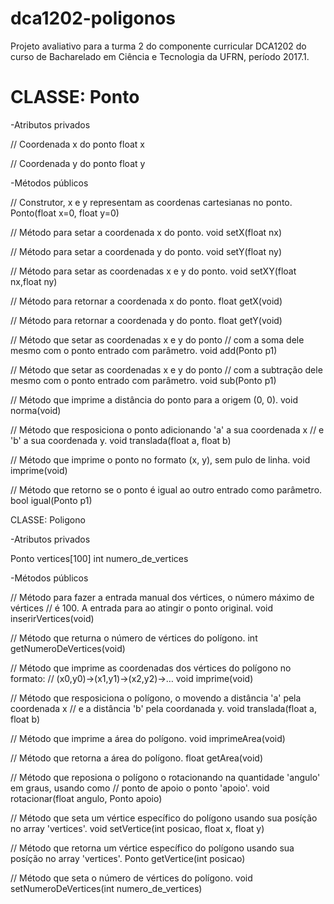 # dca1202-poligonos

Projeto avaliativo para a turma 2 do componente curricular DCA1202 do curso de Bacharelado em Ciência e Tecnologia da UFRN, período 2017.1.

<h1>CLASSE: Ponto</h1>

-Atributos privados
 
// Coordenada x do ponto
float x

// Coordenada y do ponto
float y
 
-Métodos públicos

// Construtor, x e y representam as coordenas cartesianas no ponto.
Ponto(float x=0, float y=0)
  
// Método para setar a coordenada x do ponto.
void setX(float nx)

// Método para setar a coordenada y do ponto.
void setY(float ny)

// Método para setar as coordenadas x e y do ponto.
void setXY(float nx,float ny)

// Método para retornar a coordenada x do ponto.
float getX(void)

// Método para retornar a coordenada y do ponto.
float getY(void)

// Método que setar as coordenadas x e y do ponto 
// com a soma dele mesmo com o ponto entrado com parâmetro.
void add(Ponto p1)

// Método que setar as coordenadas x e y do ponto 
// com a subtração dele mesmo com o ponto entrado com parâmetro.
void sub(Ponto p1)

// Método que imprime a distância do ponto para a origem (0, 0).
void norma(void)

// Método que resposiciona o ponto adicionando 'a' a sua coordenada x
// e 'b' a sua coordenada y.
void translada(float a, float b)

// Método que imprime o ponto no formato (x, y), sem pulo de linha.
void imprime(void)

// Método que retorno se o ponto é igual ao outro entrado como parâmetro.
bool igual(Ponto p1)


CLASSE: Poligono

-Atributos privados

Ponto vertices[100]
int numero_de_vertices
  
-Métodos públicos
  
// Método para fazer a entrada manual dos vértices, o número máximo de vértices
// é 100. A entrada para ao atingir o ponto original.
void inserirVertices(void)

// Método que returna o número de vértices do polígono.
int getNumeroDeVertices(void)

// Método que imprime as coordenadas dos vértices do polígono no formato:
// (x0,y0)→(x1,y1)→(x2,y2)→…​
void imprime(void)

// Método que resposiciona o polígono, o movendo a distância 'a' pela coordenada x
//  e a distância 'b' pela coordanada y.
void translada(float a, float b)

// Método que imprime a área do polígono.
void imprimeArea(void)

// Método que retorna a área do polígono.
float getArea(void)

// Método que reposiona o polígono o rotacionando na quantidade 'angulo' em graus, usando como
// ponto de apoio o ponto 'apoio'.
void rotacionar(float angulo, Ponto apoio)

// Método que seta um vértice específico do polígono usando sua posíção no array 'vertices'. 
void setVertice(int posicao, float x, float y)

// Método que retorna um vértice específico do polígono usando sua posíção no array 'vertices'.
Ponto getVertice(int posicao)

// Método que seta o número de vértices do polígono.
void setNumeroDeVertices(int numero_de_vertices)

